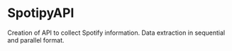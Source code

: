 # SpotipyAPI
Creation of API to collect Spotify information. Data extraction in sequential and parallel format.
